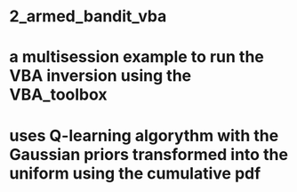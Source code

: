 # 2_armed_bandit_vba
# a multisession example to run the VBA inversion using the VBA_toolbox 
# uses Q-learning algorythm with the Gaussian priors transformed into the uniform using the cumulative pdf 

